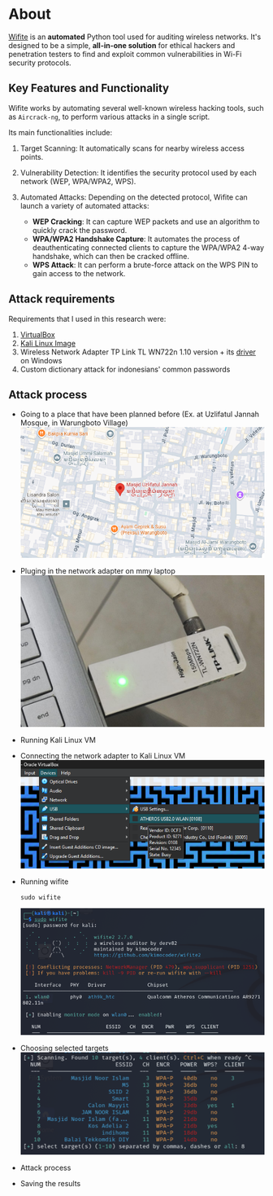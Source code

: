 # About

[Wifite](https://github.com/derv82/wifite) is an **automated** Python tool used for auditing wireless networks. It's designed to be a simple, **all-in-one solution** for ethical hackers and penetration testers to find and exploit common vulnerabilities in Wi-Fi security protocols.

## Key Features and Functionality

Wifite works by automating several well-known wireless hacking tools, such as `Aircrack-ng`, to perform various attacks in a single script. 

Its main functionalities include:

1. Target Scanning: It automatically scans for nearby wireless access points.

2. Vulnerability Detection: It identifies the security protocol used by each network (WEP, WPA/WPA2, WPS).

3. Automated Attacks: Depending on the detected protocol, Wifite can launch a variety of automated attacks:

    - **WEP Cracking**: It can capture WEP packets and use an algorithm to quickly crack the password.
    - **WPA/WPA2 Handshake Capture**: It automates the process of deauthenticating connected clients to capture the WPA/WPA2 4-way handshake, which can then be cracked offline.
    - **WPS Attack**: It can perform a brute-force attack on the WPS PIN to gain access to the network.

## Attack requirements

Requirements that I used in this research were:

1. [VirtualBox](https://www.virtualbox.org/wiki/Downloads)
2. [Kali Linux Image](https://www.kali.org/get-kali/#kali-virtual-machines)
3. Wireless Network Adapter TP Link TL WN722n 1.10 version + its [driver](https://youtu.be/RJbc6mUZE0s?si=UY-qYhacxSYfNzzp) on Windows
4. Custom dictionary attack for indonesians' common passwords

## Attack process

- Going to a place that have been planned before (Ex. at Uzlifatul Jannah Mosque, in Warungboto Village) ![map](/media/map_point.png)
- Pluging in the network adapter on mmy laptop ![na](/media/usb.jpeg)
- Running Kali Linux VM
- Connecting the network adapter to Kali Linux VM ![naset](/media/na_set.png)
- Running wifite
  ```
  sudo wifite
  ```

  ![run](/media/running.png)
- Choosing selected targets ![choosing](/media/choosing.png)
- Attack process
  
- Saving the results

